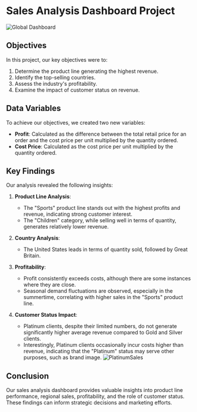 # Sales Analysis Dashboard Project
![Global Dashboard](https://github.com/MrAnasAbid/WholesaleMarketAnalysis/assets/115592120/cc340513-5f87-42f0-a594-d799819574f4)

## Objectives
In this project, our key objectives were to:

1. Determine the product line generating the highest revenue.
2. Identify the top-selling countries.
3. Assess the industry's profitability.
4. Examine the impact of customer status on revenue.

## Data Variables
To achieve our objectives, we created two new variables:
- **Profit**: Calculated as the difference between the total retail price for an order and the cost price per unit multiplied by the quantity ordered.
- **Cost Price**: Calculated as the cost price per unit multiplied by the quantity ordered.

## Key Findings
Our analysis revealed the following insights:

1. **Product Line Analysis**:
   - The "Sports" product line stands out with the highest profits and revenue, indicating strong customer interest.
   - The "Children" category, while selling well in terms of quantity, generates relatively lower revenue.

2. **Country Analysis**:
   - The United States leads in terms of quantity sold, followed by Great Britain.

3. **Profitability**:
   - Profit consistently exceeds costs, although there are some instances where they are close. 
   - Seasonal demand fluctuations are observed, especially in the summertime, correlating with higher sales in the "Sports" product line.

4. **Customer Status Impact**:
   - Platinum clients, despite their limited numbers, do not generate significantly higher average revenue compared to Gold and Silver clients.
   - Interestingly, Platinum clients occasionally incur costs higher than revenue, indicating that the "Platinum" status may serve other purposes, such as brand image.
![PlatinumSales](https://github.com/MrAnasAbid/WholesaleMarketAnalysis/assets/115592120/8ee9e82f-22fe-4434-b4bd-35187fedff26)


## Conclusion
Our sales analysis dashboard provides valuable insights into product line performance, regional sales, profitability, and the role of customer status. These findings can inform strategic decisions and marketing efforts.
